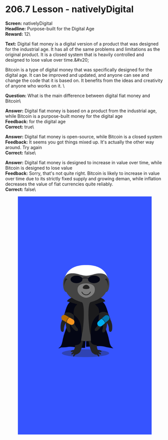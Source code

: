 # 206.7 Lesson - nativelyDigital

**Screen:** nativelyDigital\
**Headline:** Purpose-built for the Digital Age\
**Reward:** 12\

**Text:** Digital fiat money is a digital version of a product that was designed for the industrial age. It has all of the same problems and limitations as the original product. It is a closed system that is heavily controlled and designed to lose value over time.&amp;#x20;

Bitcoin is a type of digital money that was specifically designed for the digital age. It can be improved and updated, and anyone can see and change the code that it is based on. It benefits from the ideas and creativity of anyone who works on it.
\

**Question:** What is the main difference between digital fiat money and Bitcoin\

**Answer:** Digital fiat money is based on a product from the industrial age, while Bitcoin is a purpose-built money for the digital age\
**Feedback:** for the digital age\
**Correct:** true\

**Answer:** Digital fiat money is open-source, while Bitcoin is a closed system\
**Feedback:** It seems you got things mixed up. It&#x27;s actually the other way around. Try again\
**Correct:** false\

**Answer:** Digital fiat money is designed to increase in value over time, while Bitcoin is designed to lose value\
**Feedback:** Sorry, that&#x27;s not quite right. Bitcoin is likely to increase in value over time due to its strictly fixed supply and growing deman, while inflation decreases the value of fiat currencies quite reliably.\
**Correct:** false\


<figure><img src="../.gitbook/assets/206-07.png" alt=""><figcaption></figcaption></figure>

